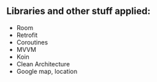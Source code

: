 
## Libraries and other stuff applied:
- Room
- Retrofit
- Coroutines
- MVVM
- Koin 
- Clean Architecture
- Google map, location
